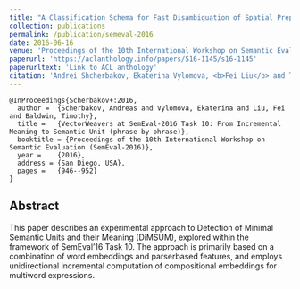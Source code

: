 ```yaml
---
title: "A Classification Schema for Fast Disambiguation of Spatial Prepositions"
collection: publications
permalink: /publication/semeval-2016
date: 2016-06-16
venue: 'Proceedings of the 10th International Workshop on Semantic Evaluation (SemEval-2016)'
paperurl: 'https://aclanthology.info/papers/S16-1145/s16-1145'
paperurltext: 'Link to ACL anthology'
citation: 'Andrei Shcherbakov, Ekaterina Vylomova, <b>Fei Liu</b> and Timothy Baldwin (2016) <a href="http://liufly.github.io/files/papers/semeval-2016.pdf"><u>VectorWeavers at SemEval-2016 Task 10: From Incremental Meaning to Semantic Unit (phrase by phrase)</u></a>, In <i>Proceedings of the 10th International Workshop on Semantic Evaluation (SemEval-2016)</i>, San Diego, USA, pp. 946-952.'
---
```


```
@InProceedings{Scherbakov+:2016,
  author = 	{Scherbakov, Andreas and Vylomova, Ekaterina and Liu, Fei and Baldwin, Timothy},
  title = 	{VectorWeavers at SemEval-2016 Task 10: From Incremental Meaning to Semantic Unit (phrase by phrase)},
  booktitle = {Proceedings of the 10th International Workshop on Semantic Evaluation (SemEval-2016)},
  year = 	{2016},
  address = {San Diego, USA},
  pages = 	{946--952}
}
```

## Abstract
This paper describes an experimental approach to Detection of Minimal Semantic Units and their Meaning (DiMSUM), explored within the framework of SemEval’16 Task 10. The approach is primarily based on a combination of word embeddings and parserbased features, and employs unidirectional incremental computation of compositional embeddings for multiword expressions.
